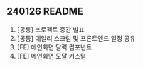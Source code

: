 ## 240126 README

1. [공통] 프로젝트 중간 발표
2. [공통] 데일리 스크럼 및 프론트엔드 일정 공유
3. [FE] 메인화면 달력 컴포넌트
4. [FE] 메인화면 모달 커스텀
